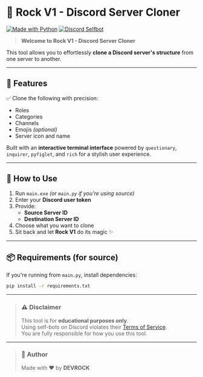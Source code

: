 # 💠 Rock V1 - Discord Server Cloner

[![Made with Python](https://img.shields.io/badge/Made%20with-Python-blue?style=for-the-badge&logo=python)](https://www.python.org/)
[![Discord Selfbot](https://img.shields.io/badge/Discord%20Selfbot-%237289DA?style=for-the-badge&logo=discord)](https://discord.com)

> **Welcome to Rock V1 - Discord Server Cloner**

This tool allows you to effortlessly **clone a Discord server's structure** from one server to another.

---

## 🔧 Features

✅ Clone the following with precision:

- Roles  
- Categories  
- Channels  
- Emojis *(optional)*  
- Server icon and name  

Built with an **interactive terminal interface** powered by `questionary`, `inquirer`, `pyfiglet`, and `rich` for a stylish user experience.

---

## 🚀 How to Use

1. Run `main.exe` *(or `main.py` if you're using source)*
2. Enter your **Discord user token**
3. Provide:
   - **Source Server ID**
   - **Destination Server ID**
4. Choose what you want to clone
5. Sit back and let **Rock V1** do its magic ✨

---

## 📦 Requirements (for source)

If you're running from `main.py`, install dependencies:

```bash
pip install -r requirements.txt
```

---

> ### ⚠️ Disclaimer  
> This tool is for **educational purposes only**.  
> Using self-bots on Discord violates their [Terms of Service](https://discord.com/terms).  
> You are fully responsible for how you use this tool.

---

> ### 👤 Author  
> Made with ❤️ by **DEVROCK**

